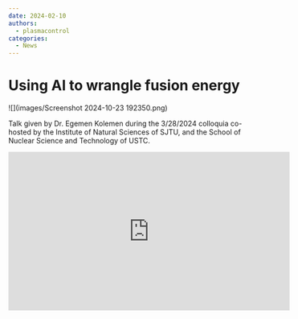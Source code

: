 ```yaml
---
date: 2024-02-10
authors:
  - plasmacontrol
categories:
  - News
---
```


# Using AI to wrangle fusion energy

<div class="post-title-image" markdown="span">
![](images/Screenshot 2024-10-23 192350.png)
</div>

Talk given by Dr. Egemen Kolemen during the 3/28/2024 colloquia co-hosted by the Institute of Natural Sciences of SJTU, and the School of Nuclear Science and Technology of USTC.

<!-- more -->

<div class="video-wrapper">
<iframe width="560" height="315" src="https://www.youtube.com/embed/Ci4dRFrbHG0?si=sA9iO1arCB4kV_FM" title="YouTube video player" frameborder="0" allow="accelerometer; autoplay; clipboard-write; encrypted-media; gyroscope; picture-in-picture; web-share" referrerpolicy="strict-origin-when-cross-origin" allowfullscreen></iframe>
</div>
